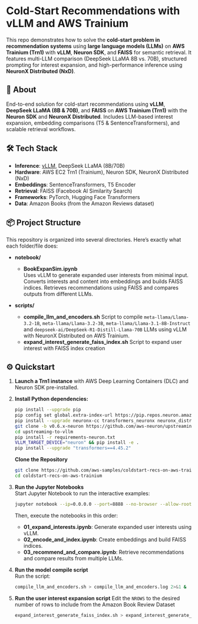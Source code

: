 # Cold-Start Recommendations with vLLM and AWS Trainium

This repo demonstrates how to solve the **cold-start problem in recommendation systems** using **large language models (LLMs)** on **AWS Trainium (Trn1)** with **vLLM**, **Neuron SDK**, and **FAISS** for semantic retrieval. It features multi-LLM comparison (DeepSeek LLaMA 8B vs. 70B), structured prompting for interest expansion, and high-performance inference using **NeuronX Distributed (NxD)**.

## 🚀 About

End-to-end solution for cold-start recommendations using **vLLM**, **DeepSeek LLaMA (8B & 70B)**, and **FAISS** on **AWS Trainium (Trn1)** with the **Neuron SDK** and **NeuronX Distributed**. Includes LLM-based interest expansion, embedding comparisons (T5 & SentenceTransformers), and scalable retrieval workflows.

## 🛠 Tech Stack

- **Inference**: [vLLM](https://github.com/vllm-project/vllm), DeepSeek LLaMA (8B/70B)
- **Hardware**: AWS EC2 Trn1 (Trainium), Neuron SDK, NeuronX Distributed (NxD)
- **Embeddings**: SentenceTransformers, T5 Encoder
- **Retrieval**: FAISS (Facebook AI Similarity Search)
- **Frameworks**: PyTorch, Hugging Face Transformers
- **Data**: Amazon Books (from the Amazon Reviews dataset)

## 📦 Project Structure

This repository is organized into several directories. Here’s exactly what each folder/file does:

- **notebook/**
  - **BookExpanSim.ipynb**  
    Uses vLLM to generate expanded user interests from minimal input.
    Converts interests and content into embeddings and builds FAISS indices.
    Retrieves recommendations using FAISS and compares outputs from different LLMs.

- **scripts/**
  - **compile_llm_and_encoders.sh**
    Script to compile `meta-llama/Llama-3.2-1B`, `meta-llama/Llama-3.2-3B`, `meta-llama/Llama-3.1-8B-Instruct` and `deepseek-ai/DeepSeek-R1-Distill-Llama-70B` LLMs using vLLM with NeuronX Distributed on AWS Trainium.
  - **expand_interest_generate_faiss_index.sh**
    Script to expand user interest with FAISS index creation


## ⚙️ Quickstart

1. **Launch a Trn1 instance** with AWS Deep Learning Containers (DLC) and Neuron SDK pre-installed.
2. **Install Python dependencies:**
   ```bash
   pip install --upgrade pip
   pip config set global.extra-index-url https://pip.repos.neuron.amazonaws.com
   pip install --upgrade neuronx-cc transformers_neuronx neuronx_distributed transformers torch-neuronx accelerate triton protobuf sentence_transformers
   git clone -b v0.6.x-neuron https://github.com/aws-neuron/upstreaming-to-vllm.git
   cd upstreaming-to-vllm
   pip install -r requirements-neuron.txt
   VLLM_TARGET_DEVICE="neuron" && pip install -e .
   pip install --upgrade "transformers==4.45.2"
   ```

   **Clone the Repository**  
   ```bash
   git clone https://github.com/aws-samples/coldstart-recs-on-aws-trainium.git
   cd coldstart-recs-on-aws-trainium
   ```

3. **Run the Jupyter Notebooks**  
   Start Jupyter Notebook to run the interactive examples:
   ```bash
   jupyter notebook --ip=0.0.0.0 --port=8888 --no-browser --allow-root
   ```
   Then, execute the notebooks in this order:
   - **01_expand_interests.ipynb**: Generate expanded user interests using vLLM.
   - **02_encode_and_index.ipynb**: Create embeddings and build FAISS indices.
   - **03_recommend_and_compare.ipynb**: Retrieve recommendations and compare results from multiple LLMs.

4. **Run the model compile script**  
   Run the script:
   ```bash
   compile_llm_and_encoders.sh > compile_llm_and_encoders.log 2>&1 &
   ```

5. **Run the user interest expansion script**
   Edit the `NROWS` to the desired number of rows to include from the Amazon Book Review Dataset
   ```bash
   expand_interest_generate_faiss_index.sh > expand_interest_generate_faiss_index.log 2>&1 &
   ```

